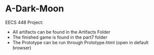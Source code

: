 # A-Dark-Moon
EECS 448 Project:
- All artifacts can be found in the Artifacts Folder
- The finished game is found in the part7 folder
- The Prototype can be run through Prototype.html (open in default browser)
